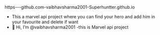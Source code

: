 https---github.com-vaibhavsharma2001-Superhuntter.github.io
- This a marvel api project where you can find your hero and add him in your favourite and delete if want
- 👋 Hi, I’m @vaibhavsharma2001
-this is Marvel api project


